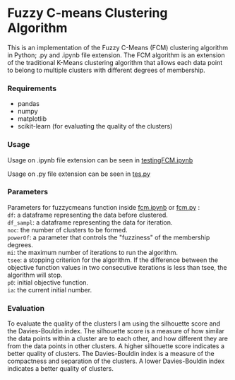 # Fuzzy C-means Clustering Algorithm
This is an implementation of the Fuzzy C-Means (FCM) clustering algorithm in Python; .py and .ipynb file extension. The FCM algorithm is an extension of the traditional K-Means clustering algorithm that allows each data point to belong to multiple clusters with different degrees of membership.
### Requirements
* pandas
* numpy
* matplotlib
* scikit-learn (for evaluating the quality of the clusters)
### Usage
Usage on .ipynb file extension can be seen in [testingFCM.ipynb](https://github.com/agung-madani/fuzzy-cmeans-clustering-algorithm/blob/main/testingFCM.ipynb)

Usage on .py file extension can be seen in [tes.py](https://github.com/agung-madani/fuzzy-cmeans-clustering-algorithm/blob/main/test.py)
### Parameters 
Parameters for fuzzycmeans function inside [fcm.ipynb](https://github.com/agung-madani/fuzzy-cmeans-clustering-algorithm/blob/main/fcm.ipynb) or [fcm.py](https://github.com/agung-madani/fuzzy-cmeans-clustering-algorithm/blob/main/fcm.py) :<br>
`df`: a dataframe representing the data before clustered.<br>
`df_sampl`: a dataframe representing the data for iteration.<br>
`noc`: the number of clusters to be formed.<br>
`powerOf`: a parameter that controls the "fuzziness" of the membership degrees.<br>
`mi`: the maximum number of iterations to run the algorithm.<br>
`tsee`: a stopping criterion for the algorithm. If the difference between the objective function values in two consecutive iterations is less than tsee, the algorithm will stop.<br>
`p0`: initial objective function.<br>
`ia`: the current initial number.
### Evaluation
To evaluate the quality of the clusters I am using the silhouette score and the Davies-Bouldin index. The silhouette score is a measure of how similar the data points within a cluster are to each other, and how different they are from the data points in other clusters. A higher silhouette score indicates a better quality of clusters. The Davies-Bouldin index is a measure of the compactness and separation of the clusters. A lower Davies-Bouldin index indicates a better quality of clusters.
